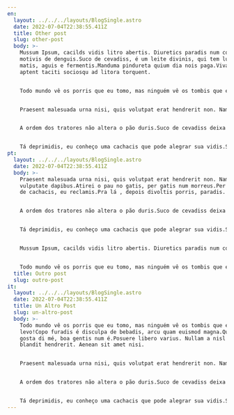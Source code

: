 ```yaml
---
en:
  layout: ../../../layouts/BlogSingle.astro
  date: 2022-07-04T22:38:55.411Z
  title: Other post
  slug: other-post
  body: >-
    Mussum Ipsum, cacilds vidis litro abertis. Diuretics paradis num copo é
    motivis de denguis.Suco de cevadiss, é um leite divinis, qui tem lupuliz,
    matis, aguis e fermentis.Manduma pindureta quium dia nois paga.Viva Forevis
    aptent taciti sociosqu ad litora torquent.


    Todo mundo vê os porris que eu tomo, mas ninguém vê os tombis que eu levo!Copo furadis é disculpa de bebadis, arcu quam euismod magna.Quem num gosta di mé, boa gentis num é.Posuere libero varius. Nullam a nisl ut ante blandit hendrerit. Aenean sit amet nisi.


    Praesent malesuada urna nisi, quis volutpat erat hendrerit non. Nam vulputate dapibus.Atirei o pau no gatis, per gatis num morreus.Per aumento de cachacis, eu reclamis.Pra lá , depois divoltis porris, paradis.


    A ordem dos tratores não altera o pão duris.Suco de cevadiss deixa as pessoas mais interessantis.Detraxit consequat et quo num tendi nada.Vehicula non. Ut sed ex eros. Vivamus sit amet nibh non tellus tristique interdum.


    Tá deprimidis, eu conheço uma cachacis que pode alegrar sua vidis.Sapien in monti palavris qui num significa nadis i pareci latim.Leite de capivaris, leite de mula manquis sem cabeça.Quem manda na minha terra sou euzis!
pt:
  layout: ../../../layouts/BlogSingle.astro
  date: 2022-07-04T22:38:55.411Z
  body: >-
    Praesent malesuada urna nisi, quis volutpat erat hendrerit non. Nam
    vulputate dapibus.Atirei o pau no gatis, per gatis num morreus.Per aumento
    de cachacis, eu reclamis.Pra lá , depois divoltis porris, paradis.


    A ordem dos tratores não altera o pão duris.Suco de cevadiss deixa as pessoas mais interessantis.Detraxit consequat et quo num tendi nada.Vehicula non. Ut sed ex eros. Vivamus sit amet nibh non tellus tristique interdum.


    Tá deprimidis, eu conheço uma cachacis que pode alegrar sua vidis.Sapien in monti palavris qui num significa nadis i pareci latim.Leite de capivaris, leite de mula manquis sem cabeça.Quem manda na minha terra sou euzis!


    Mussum Ipsum, cacilds vidis litro abertis. Diuretics paradis num copo é motivis de denguis.Suco de cevadiss, é um leite divinis, qui tem lupuliz, matis, aguis e fermentis.Manduma pindureta quium dia nois paga.Viva Forevis aptent taciti sociosqu ad litora torquent.


    Todo mundo vê os porris que eu tomo, mas ninguém vê os tombis que eu levo!Copo furadis é disculpa de bebadis, arcu quam euismod magna.Quem num gosta di mé, boa gentis num é.Posuere libero varius. Nullam a nisl ut ante blandit hendrerit. Aenean sit amet nisi.
  title: Outro post
  slug: outro-post
it:
  layout: ../../../layouts/BlogSingle.astro
  date: 2022-07-04T22:38:55.411Z
  title: Un Altro Post
  slug: un-altro-post
  body: >-
    Todo mundo vê os porris que eu tomo, mas ninguém vê os tombis que eu
    levo!Copo furadis é disculpa de bebadis, arcu quam euismod magna.Quem num
    gosta di mé, boa gentis num é.Posuere libero varius. Nullam a nisl ut ante
    blandit hendrerit. Aenean sit amet nisi.


    Praesent malesuada urna nisi, quis volutpat erat hendrerit non. Nam vulputate dapibus.Atirei o pau no gatis, per gatis num morreus.Per aumento de cachacis, eu reclamis.Pra lá , depois divoltis porris, paradis.


    A ordem dos tratores não altera o pão duris.Suco de cevadiss deixa as pessoas mais interessantis.Detraxit consequat et quo num tendi nada.Vehicula non. Ut sed ex eros. Vivamus sit amet nibh non tellus tristique interdum.


    Tá deprimidis, eu conheço uma cachacis que pode alegrar sua vidis.Sapien in monti palavris qui num significa nadis i pareci latim.Leite de capivaris, leite de mula manquis sem cabeça.Quem manda na minha terra sou euzis!
---
```

